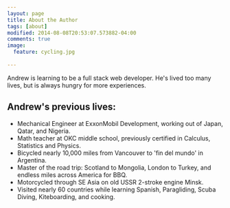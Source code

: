 ```yaml
---
layout: page
title: About the Author
tags: [about]
modified: 2014-08-08T20:53:07.573882-04:00
comments: true
image:
  feature: cycling.jpg
  
---
```


Andrew is learning to be a full stack web developer.  He's lived too many lives, but is always hungry for more experiences.

## Andrew's previous lives:

* Mechanical Engineer at ExxonMobil Development, working out of Japan, Qatar, and Nigeria.
* Math teacher at OKC middle school, previously certified in Calculus, Statistics and Physics.
* Bicycled nearly 10,000 miles from Vancouver to 'fin del mundo' in Argentina.
* Master of the road trip: Scotland to Mongolia, London to Turkey, and endless miles across America for BBQ.
* Motorcycled through SE Asia on old USSR 2-stroke engine Minsk.
* Visited nearly 60 countries while learning Spanish, Paragliding, Scuba Diving, Kiteboarding, and cooking.



